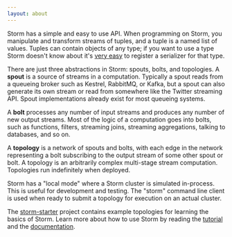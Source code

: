 ```yaml
---
layout: about
---
```


Storm has a simple and easy to use API. When programming on Storm, you manipulate and transform streams of tuples, and a tuple is a named list of values. Tuples can contain objects of any type; if you want to use a type Storm doesn't know about it's [very easy](/releases/current/Serialization.html) to register a serializer for that type.

There are just three abstractions in Storm: spouts, bolts, and topologies. A **spout** is a source of streams in a computation. Typically a spout reads from a queueing broker such as Kestrel, RabbitMQ, or Kafka, but a spout can also generate its own stream or read from somewhere like the Twitter streaming API. Spout implementations already exist for most queueing systems.

A **bolt** processes any number of input streams and produces any number of new output streams. Most of the logic of a computation goes into bolts, such as functions, filters, streaming joins, streaming aggregations, talking to databases, and so on.

A **topology** is a network of spouts and bolts, with each edge in the network representing a bolt subscribing to the output stream of some other spout or bolt. A topology is an arbitrarily complex multi-stage stream computation. Topologies run indefinitely when deployed.

Storm has a "local mode" where a Storm cluster is simulated in-process. This is useful for development and testing. The "storm" command line client is used when ready to submit a topology for execution on an actual cluster.

The [storm-starter](https://github.com/apache/storm/tree/master/examples/storm-starter) project contains example topologies for learning the basics of Storm. Learn more about how to use Storm by reading the [tutorial](/releases/current/Tutorial.html) and the [documentation](/releases/current/index.html).
